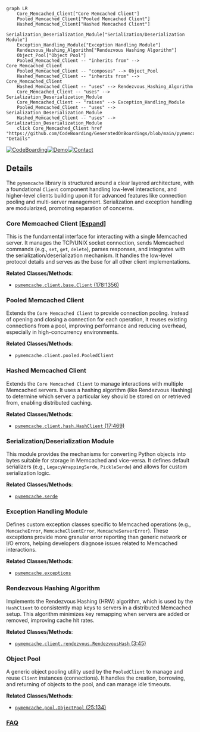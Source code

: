 ```mermaid
graph LR
    Core_Memcached_Client["Core Memcached Client"]
    Pooled_Memcached_Client["Pooled Memcached Client"]
    Hashed_Memcached_Client["Hashed Memcached Client"]
    Serialization_Deserialization_Module["Serialization/Deserialization Module"]
    Exception_Handling_Module["Exception Handling Module"]
    Rendezvous_Hashing_Algorithm["Rendezvous Hashing Algorithm"]
    Object_Pool["Object Pool"]
    Pooled_Memcached_Client -- "inherits from" --> Core_Memcached_Client
    Pooled_Memcached_Client -- "composes" --> Object_Pool
    Hashed_Memcached_Client -- "inherits from" --> Core_Memcached_Client
    Hashed_Memcached_Client -- "uses" --> Rendezvous_Hashing_Algorithm
    Core_Memcached_Client -- "uses" --> Serialization_Deserialization_Module
    Core_Memcached_Client -- "raises" --> Exception_Handling_Module
    Pooled_Memcached_Client -- "uses" --> Serialization_Deserialization_Module
    Hashed_Memcached_Client -- "uses" --> Serialization_Deserialization_Module
    click Core_Memcached_Client href "https://github.com/CodeBoarding/GeneratedOnBoardings/blob/main/pymemcache/Core_Memcached_Client.md" "Details"
```

[![CodeBoarding](https://img.shields.io/badge/Generated%20by-CodeBoarding-9cf?style=flat-square)](https://github.com/CodeBoarding/CodeBoarding)[![Demo](https://img.shields.io/badge/Try%20our-Demo-blue?style=flat-square)](https://www.codeboarding.org/demo)[![Contact](https://img.shields.io/badge/Contact%20us%20-%20contact@codeboarding.org-lightgrey?style=flat-square)](mailto:contact@codeboarding.org)

## Details

The `pymemcache` library is structured around a clear layered architecture, with a foundational `Client` component handling low-level interactions, and higher-level clients building upon it for advanced features like connection pooling and multi-server management. Serialization and exception handling are modularized, promoting separation of concerns.

### Core Memcached Client [[Expand]](./Core_Memcached_Client.md)
This is the fundamental interface for interacting with a single Memcached server. It manages the TCP/UNIX socket connection, sends Memcached commands (e.g., `set`, `get`, `delete`), parses responses, and integrates with the serialization/deserialization mechanism. It handles the low-level protocol details and serves as the base for all other client implementations.


**Related Classes/Methods**:

- <a href="https://github.com/pinterest/pymemcache/blob/master/pymemcache/client/base.py#L178-L1356" target="_blank" rel="noopener noreferrer">`pymemcache.client.base.Client` (178:1356)</a>


### Pooled Memcached Client
Extends the `Core Memcached Client` to provide connection pooling. Instead of opening and closing a connection for each operation, it reuses existing connections from a pool, improving performance and reducing overhead, especially in high-concurrency environments.


**Related Classes/Methods**:

- `pymemcache.client.pooled.PooledClient`


### Hashed Memcached Client
Extends the `Core Memcached Client` to manage interactions with multiple Memcached servers. It uses a hashing algorithm (like Rendezvous Hashing) to determine which server a particular key should be stored on or retrieved from, enabling distributed caching.


**Related Classes/Methods**:

- <a href="https://github.com/pinterest/pymemcache/blob/master/pymemcache/client/hash.py#L17-L469" target="_blank" rel="noopener noreferrer">`pymemcache.client.hash.HashClient` (17:469)</a>


### Serialization/Deserialization Module
This module provides the mechanisms for converting Python objects into bytes suitable for storage in Memcached and vice-versa. It defines default serializers (e.g., `LegacyWrappingSerde`, `PickleSerde`) and allows for custom serialization logic.


**Related Classes/Methods**:

- <a href="https://github.com/pinterest/pymemcache/blob/master/pymemcache/serde.py" target="_blank" rel="noopener noreferrer">`pymemcache.serde`</a>


### Exception Handling Module
Defines custom exception classes specific to Memcached operations (e.g., `MemcacheError`, `MemcacheClientError`, `MemcacheServerError`). These exceptions provide more granular error reporting than generic network or I/O errors, helping developers diagnose issues related to Memcached interactions.


**Related Classes/Methods**:

- <a href="https://github.com/pinterest/pymemcache/blob/master/pymemcache/exceptions.py" target="_blank" rel="noopener noreferrer">`pymemcache.exceptions`</a>


### Rendezvous Hashing Algorithm
Implements the Rendezvous Hashing (HRW) algorithm, which is used by the `HashClient` to consistently map keys to servers in a distributed Memcached setup. This algorithm minimizes key remapping when servers are added or removed, improving cache hit rates.


**Related Classes/Methods**:

- <a href="https://github.com/pinterest/pymemcache/blob/master/pymemcache/client/rendezvous.py#L3-L45" target="_blank" rel="noopener noreferrer">`pymemcache.client.rendezvous.RendezvousHash` (3:45)</a>


### Object Pool
A generic object pooling utility used by the `PooledClient` to manage and reuse `Client` instances (connections). It handles the creation, borrowing, and returning of objects to the pool, and can manage idle timeouts.


**Related Classes/Methods**:

- <a href="https://github.com/pinterest/pymemcache/blob/master/pymemcache/pool.py#L25-L134" target="_blank" rel="noopener noreferrer">`pymemcache.pool.ObjectPool` (25:134)</a>




### [FAQ](https://github.com/CodeBoarding/GeneratedOnBoardings/tree/main?tab=readme-ov-file#faq)